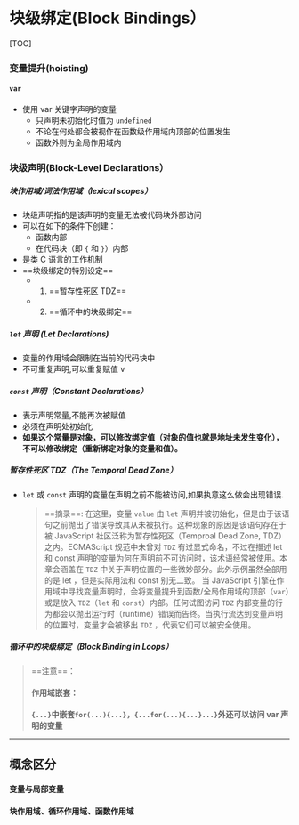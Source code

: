 <!--
 * @Author: hy
 * @Date: 2021-05-19 15:43:39
 * @LastEditTime: 2021-05-20 17:26:21
 * @LastEditors: Please set LastEditors
 * @Description: In User Settings Edit
 * @FilePath: /Understanding_ES6/chapter_1/README.md
-->

# 块级绑定(Block Bindings）

[TOC]

### 变量提升(hoisting)

#### `var`

- 使用 var 关键字声明的变量
  - 只声明未初始化时值为 `undefined`
  - 不论在何处都会被视作在函数级作用域内顶部的位置发生
  - 函数外则为全局作用域内

### 块级声明(Block-Level Declarations）

##### 块作用域/词法作用域（lexical scopes）

- 块级声明指的是该声明的变量无法被代码块外部访问
- 可以在如下的条件下创建：
  - 函数内部
  - 在代码块（即 `{` 和 `}`）内部
- 是类 C 语言的工作机制
- ==块级绑定的特别设定==
  - 1. ==暂存性死区 TDZ==
  - 2. ==循环中的块级绑定==

##### `let` 声明 (Let Declarations)

- 变量的作用域会限制在当前的代码块中
- 不可重复声明,可以重复赋值 v

##### `const` 声明（Constant Declarations）

- 表示声明常量,不能再次被赋值
- 必须在声明处初始化
- **如果这个常量是对象，可以修改绑定值（对象的值也就是地址未发生变化），不可以修改绑定（重新绑定对象的变量和值）。**

##### 暂存性死区 TDZ（The Temporal Dead Zone）

- `let` 或 `const` 声明的变量在声明之前不能被访问,如果执意这么做会出现错误.
  > ==摘录==:
  > 在这里，变量 `value` 由 `let` 声明并被初始化，但是由于该语句之前抛出了错误导致其从未被执行。这种现象的原因是该语句存在于被 JavaScript 社区泛称为暂存性死区（Temproal Dead Zone, TDZ）之内。ECMAScript 规范中未曾对 `TDZ` 有过显式命名，不过在描述 let 和 const 声明的变量为何在声明前不可访问时，该术语经常被使用。本章会涵盖在 `TDZ` 中关于声明位置的一些微妙部分。此外示例虽然全部用的是 let ，但是实际用法和 const 别无二致。
  > 当 JavaScript 引擎在作用域中寻找变量声明时，会将变量提升到函数/全局作用域的顶部（`var`）或是放入 `TDZ`（`let` 和 `const`）内部。任何试图访问 `TDZ` 内部变量的行为都会以抛出运行时（runtime）错误而告终。当执行流达到变量声明的位置时，变量才会被移出 `TDZ` ，代表它们可以被安全使用。

##### 循环中的块级绑定（Block Binding in Loops）

> ==注意==：
>
> #### 作用域嵌套：
>
> **`{...}`中嵌套`for(...){...}`，`{...for(...){...}...}`外还可以访问 var 声明的变量**

---

## 概念区分

#### 变量与局部变量

#### 块作用域、循环作用域、函数作用域
